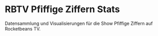 # RBTV Pfiffige Ziffern Stats

Datensammlung und Visualisierungen für die Show Pfiffige Ziffern auf Rocketbeans TV.
